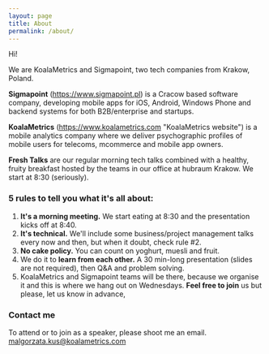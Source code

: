 ```yaml
---
layout: page
title: About
permalink: /about/
---
```

Hi! 

We are KoalaMetrics and Sigmapoint, two tech companies from Krakow, Poland. 

**Sigmapoint** (https://www.sigmapoint.pl) is a Cracow based software company, developing mobile apps for iOS, Android, Windows Phone and backend systems for both B2B/enterprise and startups. 

**KoalaMetrics** (https://www.koalametrics.com "KoalaMetrics website") is a mobile analytics company where we deliver psychographic profiles of mobile users for telecoms, mcommerce and mobile app owners.

**Fresh Talks** are our regular morning tech talks combined with a healthy, fruity breakfast hosted by the teams in our office at hubraum Krakow. We start at 8:30 (seriously).

### 5 rules to tell you what it's all about:

1. **It's a morning meeting.** We start eating at 8:30 and the presentation kicks off at 8:40.
2. **It's technical.** We'll include some business/project management talks every now and then, but when it doubt, check rule #2.
3. **No cake policy.** You can count on yoghurt, muesli and fruit.
4. We do it to **learn from each other.** A 30 min-long presentation (slides are not required), then Q&A and problem solving.
5. KoalaMetrics and Sigmapoint teams will be there, because we organise it and this is where we hang out on Wednesdays. **Feel free to join** us but please, let us know in advance,

###  Contact me
To attend or to join as a speaker, please shoot me an email.
[malgorzata.kus@koalametrics.com](mailto:malgorzata.kus@koalametrics.com)
